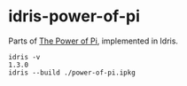 # idris-power-of-pi

Parts of [The Power of Pi](https://cs.ru.nl/~wouters/Publications/ThePowerOfPi.pdf), implemented in Idris.

```
idris -v
1.3.0
idris --build ./power-of-pi.ipkg
```

